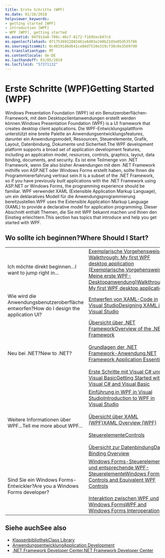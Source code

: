 ```yaml
---
title: Erste Schritte (WPF)
ms.date: 01/26/2018
helpviewer_keywords:
- getting started [WPF]
- introduction [WPF]
- WPF [WPF], getting started
ms.assetid: 04f91da8-708c-46c7-8172-f1695ec847cd
ms.openlocfilehash: 0717536912802461e6d03e240b22d3e05d535f86
ms.sourcegitcommit: 0c48191d6d641ce88d7510e319cf38c0e35697d0
ms.translationtype: MT
ms.contentlocale: de-DE
ms.lasthandoff: 03/05/2019
ms.locfileid: "57371132"
---
```

# <a name="getting-started-wpf"></a><span data-ttu-id="d48b9-102">Erste Schritte (WPF)</span><span class="sxs-lookup"><span data-stu-id="d48b9-102">Getting Started (WPF)</span></span>
<span data-ttu-id="d48b9-103">Windows Presentation Foundation (WPF) ist ein Benutzeroberflächen-Framework, mit dem Desktopclientanwendungen erstellt werden können.</span><span class="sxs-lookup"><span data-stu-id="d48b9-103">Windows Presentation Foundation (WPF) is a UI framework that creates desktop client applications.</span></span> <span data-ttu-id="d48b9-104">Die WPF-Entwicklungsplattform unterstützt eine breite Palette an Anwendungsentwicklungsfeatures, darunter ein Anwendungsmodell, Ressourcen, Steuerelemente, Grafik, Layout, Datenbindung, Dokumente und Sicherheit.</span><span class="sxs-lookup"><span data-stu-id="d48b9-104">The WPF development platform supports a broad set of application development features, including an application model, resources, controls, graphics, layout, data binding, documents, and security.</span></span> <span data-ttu-id="d48b9-105">Es ist eine Teilmenge von .NET Framework, wenn Sie also bisher Anwendungen mit dem .NET Framework mithilfe von ASP.NET oder Windows Forms erstellt haben, sollte Ihnen die Programmiererfahrung vertraut sein.</span><span class="sxs-lookup"><span data-stu-id="d48b9-105">It is a subset of the .NET Framework, so if you have previously built applications with the .NET Framework using ASP.NET or Windows Forms, the programming experience should be familiar.</span></span> <span data-ttu-id="d48b9-106">WPF verwendet XAML (Extensible Application Markup Language), um ein deklaratives Modell für die Anwendungsprogrammierung bereitzustellen.</span><span class="sxs-lookup"><span data-stu-id="d48b9-106">WPF uses the Extensible Application Markup Language (XAML) to provide a declarative model for application programming.</span></span> <span data-ttu-id="d48b9-107">Dieser Abschnitt enthält Themen, die Sie mit WPF bekannt machen und Ihnen den Einstieg erleichtern.</span><span class="sxs-lookup"><span data-stu-id="d48b9-107">This section has topics that introduce and help you get started with WPF.</span></span>  
  
## <a name="where-should-i-start"></a><span data-ttu-id="d48b9-108">Wo sollte ich beginnen?</span><span class="sxs-lookup"><span data-stu-id="d48b9-108">Where Should I Start?</span></span>  
  
|||  
|-|-|  
|<span data-ttu-id="d48b9-109">Ich möchte direkt beginnen…</span><span class="sxs-lookup"><span data-stu-id="d48b9-109">I want to jump right in…</span></span>|[<span data-ttu-id="d48b9-110">Exemplarische Vorgehensweise: Walkthrough: My first WPF desktop application (Exemplarische Vorgehensweise: Meine erste WPF-Desktopanwendung)</span><span class="sxs-lookup"><span data-stu-id="d48b9-110">Walkthrough: My first WPF desktop application</span></span>](walkthrough-my-first-wpf-desktop-application.md)|  
|<span data-ttu-id="d48b9-111">Wie wird die Anwendungsbenutzeroberfläche entworfen?</span><span class="sxs-lookup"><span data-stu-id="d48b9-111">How do I design the application UI?</span></span>|[<span data-ttu-id="d48b9-112">Entwerfen von XAML-Code in Visual Studio</span><span class="sxs-lookup"><span data-stu-id="d48b9-112">Designing XAML in Visual Studio</span></span>](/visualstudio/designers/designing-xaml-in-visual-studio)|  
|<span data-ttu-id="d48b9-113">Neu bei .NET?</span><span class="sxs-lookup"><span data-stu-id="d48b9-113">New to .NET?</span></span>|[<span data-ttu-id="d48b9-114">Übersicht über .NET Framework</span><span class="sxs-lookup"><span data-stu-id="d48b9-114">Overview of the .NET Framework</span></span>](../../get-started/overview.md)<br /><br /> [<span data-ttu-id="d48b9-115">Grundlagen der .NET Framework-Anwendung</span><span class="sxs-lookup"><span data-stu-id="d48b9-115">.NET Framework Application Essentials</span></span>](../../../standard/application-essentials.md)<br /><br /> [<span data-ttu-id="d48b9-116">Erste Schritte mit Visual C# und Visual Basic</span><span class="sxs-lookup"><span data-stu-id="d48b9-116">Getting Started with Visual C# and Visual Basic</span></span>](/visualstudio/ide/getting-started-with-visual-csharp-and-visual-basic)|  
|<span data-ttu-id="d48b9-117">Weitere Informationen über WPF...</span><span class="sxs-lookup"><span data-stu-id="d48b9-117">Tell me more about WPF…</span></span>|[<span data-ttu-id="d48b9-118">Einführung in WPF in Visual Studio</span><span class="sxs-lookup"><span data-stu-id="d48b9-118">Introduction to WPF in Visual Studio</span></span>](introduction-to-wpf-in-vs.md)<br /><br /> [<span data-ttu-id="d48b9-119">Übersicht über XAML (WPF)</span><span class="sxs-lookup"><span data-stu-id="d48b9-119">XAML Overview (WPF)</span></span>](../advanced/xaml-overview-wpf.md)<br /><br /> [<span data-ttu-id="d48b9-120">Steuerelemente</span><span class="sxs-lookup"><span data-stu-id="d48b9-120">Controls</span></span>](../controls/index.md)<br /><br /> [<span data-ttu-id="d48b9-121">Übersicht zur Datenbindung</span><span class="sxs-lookup"><span data-stu-id="d48b9-121">Data Binding Overview</span></span>](../data/data-binding-overview.md)|  
|<span data-ttu-id="d48b9-122">Sind Sie ein Windows Forms-Entwickler?</span><span class="sxs-lookup"><span data-stu-id="d48b9-122">Are you a Windows Forms developer?</span></span>|[<span data-ttu-id="d48b9-123">Windows Forms-Steuerelemente und entsprechende WPF-Steuerelemente</span><span class="sxs-lookup"><span data-stu-id="d48b9-123">Windows Forms Controls and Equivalent WPF Controls</span></span>](../advanced/windows-forms-controls-and-equivalent-wpf-controls.md)<br /><br /> [<span data-ttu-id="d48b9-124">Interaktion zwischen WPF und Windows Forms</span><span class="sxs-lookup"><span data-stu-id="d48b9-124">WPF and Windows Forms Interoperation</span></span>](../advanced/wpf-and-windows-forms-interoperation.md)|  
  
## <a name="see-also"></a><span data-ttu-id="d48b9-125">Siehe auch</span><span class="sxs-lookup"><span data-stu-id="d48b9-125">See also</span></span>
- [<span data-ttu-id="d48b9-126">Klassenbibliothek</span><span class="sxs-lookup"><span data-stu-id="d48b9-126">Class Library</span></span>](../class-library-wpf.md)
- [<span data-ttu-id="d48b9-127">Anwendungsentwicklung</span><span class="sxs-lookup"><span data-stu-id="d48b9-127">Application Development</span></span>](../app-development/index.md)
- [<span data-ttu-id="d48b9-128">.NET Framework Developer Center</span><span class="sxs-lookup"><span data-stu-id="d48b9-128">.NET Framework Developer Center</span></span>](https://www.microsoft.com/net)
